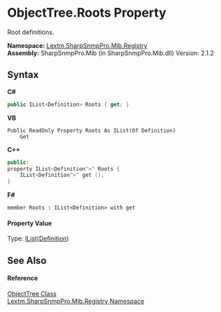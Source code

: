 # ObjectTree.Roots Property 
 

Root definitions.

**Namespace:**&nbsp;<a href="N_Lextm_SharpSnmpPro_Mib_Registry">Lextm.SharpSnmpPro.Mib.Registry</a><br />**Assembly:**&nbsp;SharpSnmpPro.Mib (in SharpSnmpPro.Mib.dll) Version: 2.1.2

## Syntax

**C#**<br />
``` C#
public IList<Definition> Roots { get; }
```

**VB**<br />
``` VB
Public ReadOnly Property Roots As IList(Of Definition)
	Get
```

**C++**<br />
``` C++
public:
property IList<Definition^>^ Roots {
	IList<Definition^>^ get ();
}
```

**F#**<br />
``` F#
member Roots : IList<Definition> with get

```


#### Property Value
Type: <a href="https://docs.microsoft.com/dotnet/api/system.collections.generic.ilist-1" target="_blank" rel="noopener noreferrer">IList</a>(<a href="T_Lextm_SharpSnmpPro_Mib_Registry_Definition">Definition</a>)

## See Also


#### Reference
<a href="T_Lextm_SharpSnmpPro_Mib_Registry_ObjectTree">ObjectTree Class</a><br /><a href="N_Lextm_SharpSnmpPro_Mib_Registry">Lextm.SharpSnmpPro.Mib.Registry Namespace</a><br />